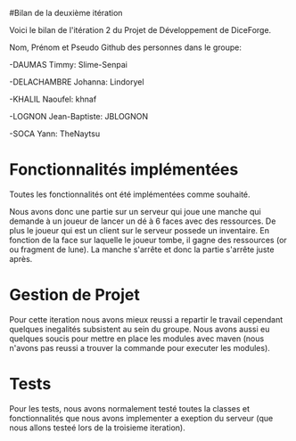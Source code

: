 #Bilan de la deuxième itération

Voici le bilan de l'itération 2 du Projet de Développement de DiceForge.

Nom, Prénom et Pseudo Github des personnes dans le groupe:

-DAUMAS Timmy: Slime-Senpai

-DELACHAMBRE Johanna: Lindoryel

-KHALIL Naoufel: khnaf

-LOGNON Jean-Baptiste: JBLOGNON

-SOCA Yann: TheNaytsu

# Fonctionnalités implémentées

Toutes les fonctionnalités ont été implémentées comme souhaité.

Nous avons donc une partie sur un serveur qui joue une manche qui demande à un joueur de lancer un dé à 6 faces avec des ressources. De plus le joueur qui est un client sur le serveur possede un inventaire.
En fonction de la face sur laquelle le joueur tombe, il gagne des ressources (or ou fragment de lune).
La manche s'arrête et donc la partie s'arrête juste après.

# Gestion de Projet

Pour cette iteration nous avons mieux reussi a repartir le travail cependant quelques inegalités subsistent au sein du groupe.
Nous avons aussi eu quelques soucis pour mettre en place les modules avec maven (nous n'avons pas reussi a trouver la commande pour executer les modules).


# Tests

Pour les tests, nous avons normalement testé toutes la classes et fonctionnalités que nous avons implementer a exeption du serveur (que nous allons testeé lors de la troisieme iteration).
